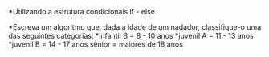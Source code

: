 
*Utilizando a estrutura condicionais if - else



*Escreva um algoritmo que, dada a idade de um nadador, classifique-o uma das seguintes categorias:
*infantil B = 8 - 10 anos
*juvenil A = 11 - 13 anos
*juvenil B = 14 - 17 anos
sênior = maiores de 18 anos

